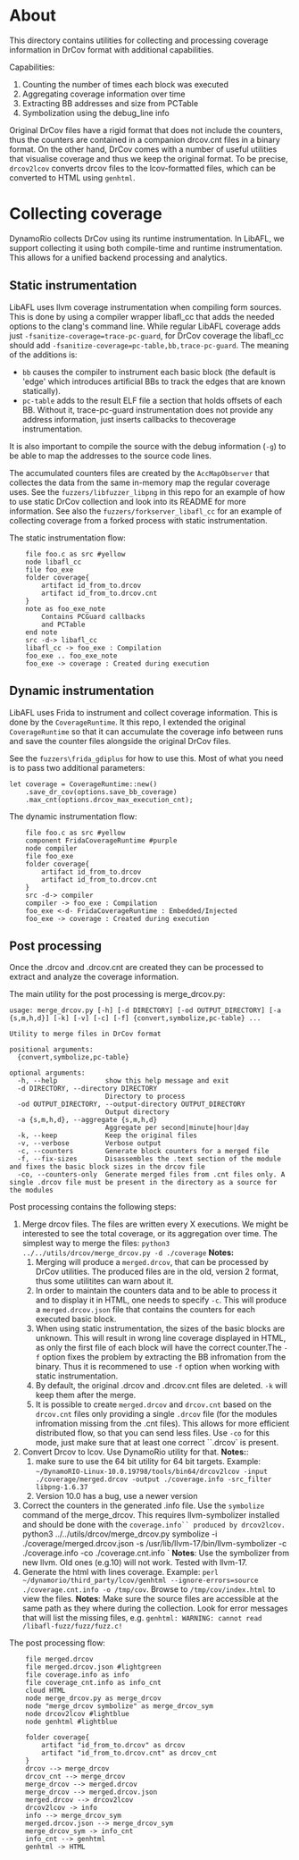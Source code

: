 # About
This directory contains utilities for collecting and processing coverage information in DrCov format with additional capabilities.

Capabilities:
1. Counting the number of times each block was executed
1. Aggregating coverage information over time
1. Extracting BB addresses and size from PCTable 
1. Symbolization using the debug_line info

Original DrCov files have a rigid format that does not include the counters, thus the counters are contained in a companion drcov.cnt files in a binary format. On the other hand, DrCov comes with a number of useful utilities that visualise coverage and thus we keep the original format. To be precise, `drcov2lcov` converts drcov files to the lcov-formatted files, which can be converted to HTML using `genhtml`. 

# Collecting coverage
DynamoRio collects DrCov using its runtime instrumentation. In LibAFL, we support collecting it using both compile-time and runtime instrumentation. This allows for a unified backend processing and analytics.

## Static instrumentation
LibAFL uses llvm coverage instrumentation when compiling form sources. This is done by using a compiler wrapper libafl_cc that adds the needed options to the clang's command line. While regular LibAFL coverage adds just `-fsanitize-coverage=trace-pc-guard`, for DrCov coverage the libafl_cc should add `-fsanitize-coverage=pc-table,bb,trace-pc-guard`.
The meaning of the additions is: 
 - `bb` causes the compiler to instrument each basic block (the default is 'edge' which introduces artificial BBs to track the edges that are known statically).
  - `pc-table` adds to the result ELF file a section that holds offsets of each BB. Without it, trace-pc-guard instrumentation does not provide any address information, just inserts callbacks to thecoverage instrumentation.

It is also important to compile the source with the debug information (`-g`) to be able to map the addresses to the source code lines.

The accumulated counters files are created by the `AccMapObserver` that collectes the data from the same in-memory map the regular coverage uses.
See the `fuzzers/libfuzzer_libpng` in this repo for an example of how to use static DrCov collection and look into its README for more information.
See also the `fuzzers/forkserver_libafl_cc` for an example of collecting coverage from a forked process with static instrumentation.

The static instrumentation flow:
```puml
    file foo.c as src #yellow
    node libafl_cc
    file foo_exe
    folder coverage{
        artifact id_from_to.drcov
        artifact id_from_to.drcov.cnt
    }
    note as foo_exe_note
        Contains PCGuard callbacks
        and PCTable
    end note
    src -d-> libafl_cc
    libafl_cc -> foo_exe : Compilation
    foo_exe .. foo_exe_note
    foo_exe -> coverage : Created during execution
```
## Dynamic instrumentation
LibAFL uses Frida to instrument and collect coverage information. This is done by the `CoverageRuntime`. It this repo, I extended the original `CoverageRuntime` so that it can accumulate the coverage info between runs and save the counter files alongside the original DrCov files.

See the `fuzzers\frida_gdiplus` for how to use this. Most of what you need is to pass two additional parameters:
```
let coverage = CoverageRuntime::new()
    .save_dr_cov(options.save_bb_coverage)
    .max_cnt(options.drcov_max_execution_cnt);
```

The dynamic instrumentation flow:

```puml
    file foo.c as src #yellow
    component FridaCoverageRuntime #purple
    node compiler
    file foo_exe
    folder coverage{
        artifact id_from_to.drcov
        artifact id_from_to.drcov.cnt
    }
    src -d-> compiler
    compiler -> foo_exe : Compilation
    foo_exe <-d- FridaCoverageRuntime : Embedded/Injected
    foo_exe -> coverage : Created during execution
```

## Post processing
Once the .drcov and .drcov.cnt are created they can be processed to extract and analyze the coverage information.

The main utility for the post processing is merge_drcov.py:
```
usage: merge_drcov.py [-h] [-d DIRECTORY] [-od OUTPUT_DIRECTORY] [-a {s,m,h,d}] [-k] [-v] [-c] [-f] {convert,symbolize,pc-table} ...

Utility to merge files in DrCov format

positional arguments:
  {convert,symbolize,pc-table}

optional arguments:
  -h, --help            show this help message and exit
  -d DIRECTORY, --directory DIRECTORY
                        Directory to process
  -od OUTPUT_DIRECTORY, --output-directory OUTPUT_DIRECTORY
                        Output directory
  -a {s,m,h,d}, --aggregate {s,m,h,d}
                        Aggregate per second|minute|hour|day
  -k, --keep            Keep the original files
  -v, --verbose         Verbose output
  -c, --counters        Generate block counters for a merged file
  -f, --fix-sizes       Disassembles the .text section of the module and fixes the basic block sizes in the drcov file
  -co, --counters-only  Generate merged files from .cnt files only. A single .drcov file must be present in the directory as a source for the modules
```
Post processing contains the following steps:
1. Merge drcov files. The files are written every X executions. We might be interested to see the total coverage, or its aggregation over time.
The simplest way to merge the files:
`python3 ../../utils/drcov/merge_drcov.py -d ./coverage`
**Notes:** 
   1. Merging will produce a `merged.drcov`, that can be processed by DrCov utilities. The produced files are in the old, version 2 format, thus some utilitites can warn about it. 
   1. In order to maintain the counters data and to be able to process it and to display it in HTML, one needs to specify `-c`. This will produce a `merged.drcov.json` file that contains the counters for each executed basic block.
   1. When using static instrumentation, the sizes of the basic blocks are unknown. This will result in wrong line coverage displayed in HTML, as only the first file of each block will have the correct counter.The `-f` option fixes the problem by extracting the BB infromation from the binary. Thus it is recommened to use `-f` option when working with static instrumentation. 
   1. By default, the original .drcov and .drcov.cnt files are deleted. `-k` will keep them after the merge.
   1. It is possible to create `merged.drcov` and `drcov.cnt` based on the `drcov.cnt` files only providing a single `.drcov` file (for the modules infromation missing from the .cnt files). This allows for more efficient distributed flow, so that you can send less files. Use `-co` for this mode, just make sure that at least one correct ``.drcov` is present. 
1. Convert Drcov to lcov. Use DynamoRio utility for that. 
**Notes:**: 
   1. make sure to use the 64 bit utility for 64 bit targets. Example: `~/DynamoRIO-Linux-10.0.19798/tools/bin64/drcov2lcov -input ./coverage/merged.drcov -output ./coverage.info -src_filter libpng-1.6.37`
   1. Version 10.0 has a bug, use a newer version
1. Correct the counters in the generated .info file. Use the `symbolize` command of the merge_drcov. This requires llvm-symbolizer installed and should be done with the `coverage.info`` produced by drcov2lcov.
`python3 ../../utils/drcov/merge_drcov.py symbolize -i ./coverage/merged.drcov.json -s /usr/lib/llvm-17/bin/llvm-symbolizer -c ./coverage.info -co ./coverage.cnt.info `
**Notes**: Use the symbolizer from new llvm. Old ones (e.g.10) will not work. Tested with llvm-17.
1. Generate the html with lines coverage. Example: `perl ~/dynamorio/third_party/lcov/genhtml --ignore-errors=source ./coverage.cnt.info -o /tmp/cov`. Browse to `/tmp/cov/index.html` to view the files.
**Notes**: Make sure the source files are accessible at the same path as they where during the collection. Look for error messages that will list the missing files, e.g. `genhtml: WARNING: cannot read /libafl-fuzz/fuzz/fuzz.c!`

The post processing flow:

```puml
    file merged.drcov
    file merged.drcov.json #lightgreen
    file coverage.info as info
    file coverage_cnt.info as info_cnt
    cloud HTML
    node merge_drcov.py as merge_drcov
    node "merge_drcov symbolize" as merge_drcov_sym    
    node drcov2lcov #lightblue
    node genhtml #lightblue

    folder coverage{
        artifact "id_from_to.drcov" as drcov
        artifact "id_from_to.drcov.cnt" as drcov_cnt
    }
    drcov --> merge_drcov
    drcov_cnt --> merge_drcov
    merge_drcov --> merged.drcov
    merge_drcov --> merged.drcov.json
    merged.drcov --> drcov2lcov
    drcov2lcov -> info
    info --> merge_drcov_sym
    merged.drcov.json --> merge_drcov_sym
    merge_drcov_sym -> info_cnt
    info_cnt --> genhtml
    genhtml -> HTML
```